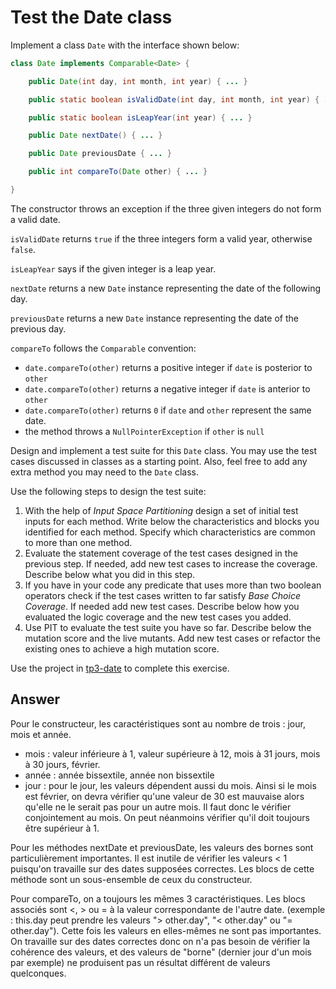 # Test the Date class

Implement a class `Date` with the interface shown below:

```java
class Date implements Comparable<Date> {

    public Date(int day, int month, int year) { ... }

    public static boolean isValidDate(int day, int month, int year) { ... }

    public static boolean isLeapYear(int year) { ... }

    public Date nextDate() { ... }

    public Date previousDate { ... }

    public int compareTo(Date other) { ... }

}
```

The constructor throws an exception if the three given integers do not form a valid date.

`isValidDate` returns `true` if the three integers form a valid year, otherwise `false`.

`isLeapYear` says if the given integer is a leap year.

`nextDate` returns a new `Date` instance representing the date of the following day.

`previousDate` returns a new `Date` instance representing the date of the previous day.

`compareTo` follows the `Comparable` convention:

* `date.compareTo(other)` returns a positive integer if `date` is posterior to `other`
* `date.compareTo(other)` returns a negative integer if `date` is anterior to `other`
* `date.compareTo(other)` returns `0` if `date` and `other` represent the same date.
* the method throws a `NullPointerException` if `other` is `null` 

Design and implement a test suite for this `Date` class.
You may use the test cases discussed in classes as a starting point. 
Also, feel free to add any extra method you may need to the `Date` class.


Use the following steps to design the test suite:

1. With the help of *Input Space Partitioning* design a set of initial test inputs for each method. Write below the characteristics and blocks you identified for each method. Specify which characteristics are common to more than one method.
2. Evaluate the statement coverage of the test cases designed in the previous step. If needed, add new test cases to increase the coverage. Describe below what you did in this step.
3. If you have in your code any predicate that uses more than two boolean operators check if the test cases written to far satisfy *Base Choice Coverage*. If needed add new test cases. Describe below how you evaluated the logic coverage and the new test cases you added.
4. Use PIT to evaluate the test suite you have so far. Describe below the mutation score and the live mutants. Add new test cases or refactor the existing ones to achieve a high mutation score.

Use the project in [tp3-date](../code/tp3-date) to complete this exercise.

## Answer
Pour le constructeur, les caractéristiques sont au nombre de trois : jour, mois et année.
- mois : valeur inférieure à 1, valeur supérieure à 12, mois à 31 jours, mois à 30 jours, février.
- année : année bissextile, année non bissextile
- jour : pour le jour, les valeurs dépendent aussi du mois. Ainsi si le mois est février, on devra vérifier qu'une valeur de 30 est mauvaise alors qu'elle ne le serait pas pour un autre mois. Il faut donc le vérifier conjointement au mois. On peut néanmoins vérifier qu'il doit toujours être supérieur à 1.

Pour les méthodes nextDate et previousDate, les valeurs des bornes sont particulièrement importantes. Il est inutile de vérifier les valeurs < 1 puisqu'on travaille sur des dates supposées correctes. Les blocs de cette méthode sont un sous-ensemble de ceux du constructeur.

Pour compareTo, on a toujours les mêmes 3 caractéristiques. Les blocs associés sont <, > ou = à la valeur correspondante de l'autre date. (exemple : this.day peut prendre les valeurs "> other.day", "< other.day" ou "= other.day").
Cette fois les valeurs en elles-mêmes ne sont pas importantes. On travaille sur des dates correctes donc on n'a pas besoin de vérifier la cohérence des valeurs, et des valeurs de "borne" (dernier jour d'un mois par exemple) ne produisent pas un résultat différent de valeurs quelconques.


